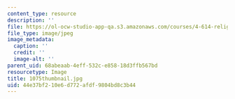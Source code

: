```yaml
---
content_type: resource
description: ''
file: https://ol-ocw-studio-app-qa.s3.amazonaws.com/courses/4-614-religious-architecture-and-islamic-cultures-fall-2002/44e37bf210e6d772afdf9804bd8c3b44_1075thumbnail.jpg
file_type: image/jpeg
image_metadata:
  caption: ''
  credit: ''
  image-alt: ''
parent_uid: 68abeaab-4eff-532c-e858-18d3ffb567bd
resourcetype: Image
title: 1075thumbnail.jpg
uid: 44e37bf2-10e6-d772-afdf-9804bd8c3b44
---
```

